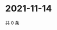 # 2021-11-14

共 0 条

<!-- BEGIN WEIBO -->
<!-- 最后更新时间 Sun Nov 14 2021 00:00:53 GMT+0800 (China Standard Time) -->

<!-- END WEIBO -->
